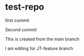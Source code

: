 # test-repo

first commit

Second commit

This is created from the main branch

I am editing for JT-feature branch 